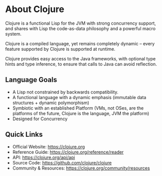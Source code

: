 # About Clojure

Clojure is a functional Lisp for the JVM with strong concurrency support, and shares with Lisp the code-as-data philosophy and a powerful macro system.

Clojure is a compiled language, yet remains completely dynamic – every feature supported by Clojure is supported at runtime.

Clojure provides easy access to the Java frameworks, with optional type hints and type inference, to ensure that calls to Java can avoid reflection.

## Language Goals
- A Lisp not constrained by backwards compatibility.
- A functional language with a dynamic emphasis (immutable data structures + dynamic polymorphism)
- Symbiotic with an established Platform (VMs, not OSes, are the platforms of the future, Clojure is the language, JVM the platform)
- Designed for Concurrency

## Quick Links

- Official Website: <https://clojure.org>
- Reference Guide: <https://clojure.org/reference/reader>
- API: <https://clojure.org/api/api>
- Source Code: <https://github.com/clojure/clojure>
- Community & Resources: <https://clojure.org/community/resources>
